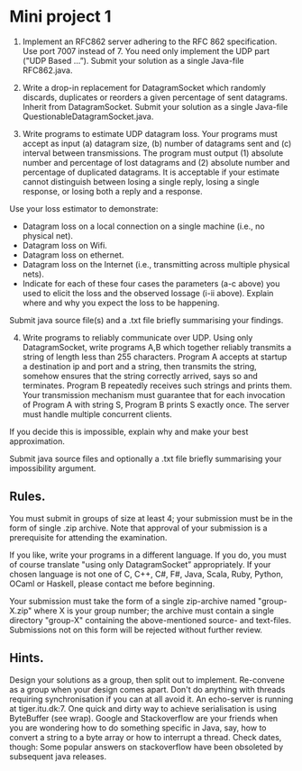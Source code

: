 # Mini project 1

1. Implement an RFC862 server adhering to the RFC 862 specification. Use port 7007 instead of 7. You need only implement the UDP part ("UDP Based ...”). 
Submit your solution as a single Java-file RFC862.java.

2. Write a drop-in replacement for DatagramSocket which randomly discards, duplicates or reorders a given percentage of sent datagrams. Inherit from DatagramSocket. Submit your solution as a single Java-file QuestionableDatagramSocket.java.

3. Write programs to estimate UDP datagram loss. Your programs must accept as input (a) datagram size, (b) number of datagrams sent and (c) interval between transmissions. The program must output (1) absolute number and percentage of lost datagrams and (2) absolute number and percentage of duplicated datagrams. It is acceptable if your estimate cannot distinguish between losing a single reply, losing a single response, or losing both a reply and a response.

Use your loss estimator to demonstrate:

- Datagram loss on a local connection on a single machine (i.e., no physical net).
- Datagram loss on Wifi. 
- Datagram loss on ethernet.
- Datagram loss on the Internet (i.e., transmitting across multiple physical nets).
- Indicate for each of these four cases the parameters (a-c above) you used to elicit the loss and the observed lossage (i-ii above). Explain where and why you expect the loss to be happening. 

Submit java source file(s) and a .txt file briefly summarising your findings.

4. Write programs to reliably communicate over UDP. Using only DatagramSocket, write programs A,B which together reliably transmits a string of length less than 255 characters. Program A accepts at startup a destination ip and port and a string, then transmits the string, somehow ensures that the string correctly arrived, says so and terminates. Program B repeatedly receives such strings and prints them. Your transmission mechanism must guarantee that for each invocation of Program A with string S, Program B prints S exactly once. The server must handle multiple concurrent clients.

If you decide this is impossible, explain why and make your best approximation.

Submit java source files and optionally a .txt file briefly summarising your impossibility argument.

## Rules.

You must submit in groups of size at least 4; your submission must be in the form of single .zip archive. Note that approval of your submission is a prerequisite for attending the examination. 

If you like, write your programs in a different language. If you do, you must of course translate "using only DatagramSocket” appropriately. If your chosen language is not one of C, C++, C#, F#, Java, Scala, Ruby, Python, OCaml or Haskell, please contact me before beginning.

Your submission must take the form of a single zip-archive  named "group-X.zip" where X is your group number; the archive must contain a single directory "group-X" containing the above-mentioned source- and text-files. Submissions not on this form will be rejected without further review. 

## Hints.

Design your solutions as a group, then split out to implement. Re-convene as a group when your design comes apart.
Don't do anything with threads requiring synchronisation if you can at all avoid it.
An echo-server is running at tiger.itu.dk:7. 
One quick and dirty way to achieve serialisation is using ByteBuffer (see wrap).
Google and Stackoverflow are your friends when you are wondering how to do something specific in Java, say, how to convert a string to a byte array or how to interrupt a thread. Check dates, though: Some popular answers on stackoverflow have been obsoleted by subsequent java releases.